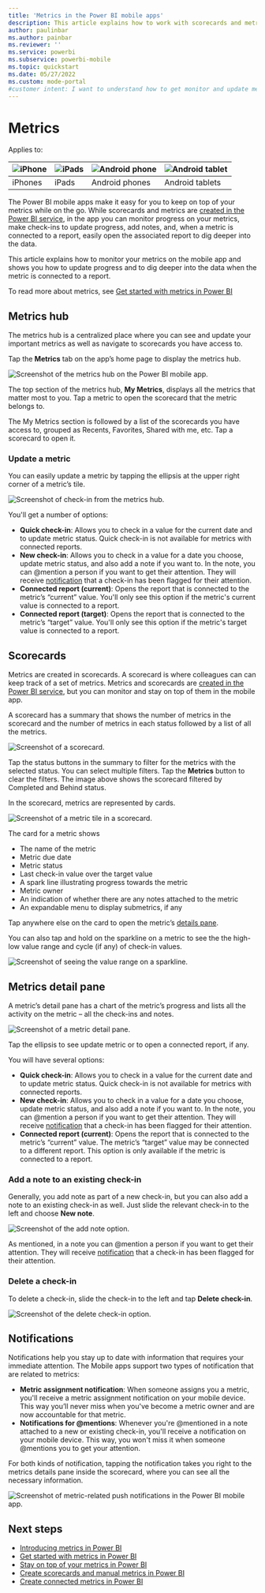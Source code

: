 ```yaml
---
title: 'Metrics in the Power BI mobile apps'
description: This article explains how to work with scorecards and metrics in the mobile app.
author: paulinbar
ms.author: painbar
ms.reviewer: ''
ms.service: powerbi
ms.subservice: powerbi-mobile
ms.topic: quickstart
ms.date: 05/27/2022
ms.custom: mode-portal
#customer intent: I want to understand how to get monitor and update metrics in the Power BI mobile app.
---
```

# Metrics

Applies to:

| ![iPhone](./media/mobile-apps-goals/ios-logo-40-px.png) | ![iPads](./media/mobile-apps-goals/ios-logo-40-px.png) | ![Android phone](././media/mobile-apps-goals/android-logo-40-px.png) | ![Android tablet](././media/mobile-apps-goals/android-logo-40-px.png) |
|:--- |:--- |:--- |:--- |
|iPhones |iPads |Android phones |Android tablets |

The Power BI mobile apps make it easy for you to keep on top of your metrics while on the go. While scorecards and metrics are [created in the Power BI service](../../create-reports/service-goals-create.md), in the app you can monitor progress on your metrics, make check-ins to update progress, add notes, and, when a metric is connected to a report, easily open the associated report to dig deeper into the data.

This article explains how to monitor your metrics on the mobile app and shows you how to update progress and to dig deeper into the data when the metric is connected to a report.

To read more about metrics, see [Get started with metrics in Power BI](../../create-reports/service-goals-introduction.md)

## Metrics hub
The metrics hub is a centralized place where you can see and update your important metrics as well as navigate to scorecards you have access to.

Tap the **Metrics** tab on the app’s home page to display the metrics hub.

![Screenshot of the metrics hub on the Power BI mobile app.](media/mobile-apps-goals/mobile-apps-goal.png)
  
The top section of the metrics hub, **My Metrics**, displays all the metrics that matter most to you. Tap a metric to open the scorecard that the metric belongs to.

The My Metrics section is followed by a list of the scorecards you have access to, grouped as Recents, Favorites, Shared with me, etc. Tap a scorecard to open it.

### Update a metric

You can easily update a metric by tapping the ellipsis at the upper right corner of a metric’s tile.

![Screenshot of check-in from the metrics hub.](media/mobile-apps-goals/power-bi-mobile-app-goals-hub-update.png)

You'll get a number of options:
* **Quick check-in**: Allows you to check in a value for the current date and to update metric status. Quick check-in is not available for metrics with connected reports.
* **New check-in**: Allows you to check in a value for a date you choose, update metric status, and also add a note if you want to. In the note, you can \@mention a person if you want to get their attention. They will receive [notification](#notifications) that a check-in has been flagged for their attention.
* **Connected report (current)**: Opens the report that is connected to the metric’s “current” value. You'll only see this option if the metric's current value is connected to a report.
* **Connected report (target)**: Opens the report that is connected to the metric’s “target” value. You'll only see this option if the metric's target value is connected to a report.

## Scorecards

Metrics are created in scorecards. A scorecard is where colleagues can can keep track of a set of metrics. Metrics and scorecards are [created in the Power BI service](../../create-reports/service-goals-create.md), but you can monitor and stay on top of them in the mobile app.

A scorecard has a summary that shows the number of metrics in the scorecard and the number of metrics in each status followed by a list of all the metrics.

![Screenshot of a scorecard.](media/mobile-apps-goals/power-bi-mobile-app-scorecard-status-filters.png)
 
Tap the status buttons in the summary to filter for the metrics with the selected status. You can select multiple filters. Tap the **Metrics** button to clear the filters. The image above shows the scorecard filtered by Completed and Behind status.

In the scorecard, metrics are represented by cards.

![Screenshot of a metric tile in a scorecard.](media/mobile-apps-goals/power-bi-mobile-app-goals-tile.png)
 
The card for a metric shows
* The name of the metric
* Metric due date
* Metric status
* Last check-in value over the target value
* A spark line illustrating progress towards the metric
* Metric owner
* An indication of whether there are any notes attached to the metric
* An expandable menu to display submetrics, if any

Tap anywhere else on the card to open the metric’s [details pane](#goals-detail-pane).

You can also tap and hold on the sparkline on a metric to see the the high-low value range and cycle (if any) of check-in values.

![Screenshot of seeing the value range on a sparkline.](media/mobile-apps-goals/power-bi-mobile-app-sparkline.png)

## Metrics detail pane

A metric’s detail pane has a chart of the metric’s progress and lists all the activity on the metric – all the check-ins and notes.

![Screenshot of a metric detail pane.](media/mobile-apps-goals/power-bi-mobile-app-goal-details-pane.png)
 
Tap the ellipsis to see update metric or to open a connected report, if any.
 
You will have several options:
* **Quick check-in**: Allows you to check in a value for the current date and to update metric status. Quick check-in is not available for metrics with connected reports.
* **New check-in**: Allows you to check in a value for a date you choose, update metric status, and also add a note if you want to. In the note, you can \@mention a person if you want to get their attention. They will receive [notification](#notifications) that a check-in has been flagged for their attention.
* **Connected report (current)**: Opens the report that is connected to the metric’s “current” value. The metric’s “target” value may be connected to a different report. This option is only available if the metric is connected to a report.

### Add a note to an existing check-in

Generally, you add note as part of a new check-in, but you can also add a note to an existing check-in as well. Just slide the relevant check-in to the left and choose **New note**.

![Screenshot of the add note option.](media/mobile-apps-goals/mobile-apps-add-note.png)

As mentioned, in a note you can @mention a person if you want to get their attention. They will receive [notification](#notifications) that a check-in has been flagged for their attention.

### Delete a check-in
To delete a check-in, slide the check-in to the left and tap **Delete check-in**.

![Screenshot of the delete check-in option.](media/mobile-apps-goals/mobile-apps-delete-checkin.png)

## Notifications

Notifications help you stay up to date with information that requires your immediate attention. The Mobile apps support two types of notification that are related to metrics:
* **Metric assignment notification**: When someone assigns you a metric, you'll receive a metric assignment notification on your mobile device. This way you’ll never miss when you've become a metric owner and are now accountable for that metric.  
* **Notifications for \@mentions**: Whenever you're @mentioned in a note attached to a new or existing check-in, you'll receive a notification on your mobile device. This way, you won't miss it when someone @mentions you to get your attention.

For both kinds of notification, tapping the notification takes you right to the metrics details pane inside the scorecard, where you can see all the necessary information.

![Screenshot of metric-related push notifications in the Power BI mobile app.](media/mobile-apps-goals/power-bi-mobile-goals-notification.png)

## Next steps
 
* [Introducing metrics in Power BI](https://powerbi.microsoft.com/en-us/blog/introducing-goals-in-power-bi/)
* [Get started with metrics in Power BI](../../create-reports/service-goals-introduction.md)
* [Stay on top of your metrics in Power BI](../../create-reports/service-goals-check-in.md)
* [Create scorecards and manual metrics in Power BI](../../create-reports/service-goals-create.md)
* [Create connected metrics in Power BI](../../create-reports/service-goals-create-connected.md)